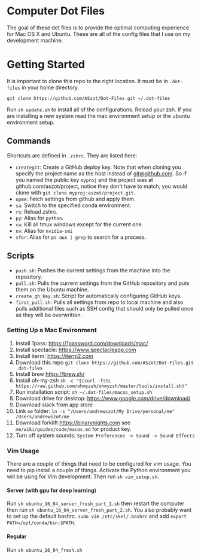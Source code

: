 # Computer Dot Files
The goal of these dot files is to provide the optimal computing experience for Mac OS X and Ubuntu. 
These are all of the config files that I use on my development machine. 

# Getting Started
It is important to clone this repo to the right location. It must be in
`.dot-files` in your home directory. 

```
git clone https://github.com/ASzot/Dot-Files.git ~/.dot-files
```

Run `sh update.sh` to install all of the configurations. Reload your zsh. If you are installing a new system read the mac environment setup or the ubuntu environment setup.

## Commands
Shortcuts are defined in `.zshrc`. They are listed here: 
* `creategit`: Create a GitHub deploy key. Note that when cloning you specify
  the project name as the host instead of git@github.com. So if you named the
  public key `myproj` and the project was at github.com/aszot/project, notice
  they don't have to match, you would clone with `git clone myproj:aszot/project.git`.
* `upme`: Fetch settings from github and apply them. 
* `sa`: Switch to the specified conda environment. 
* `rs`: Reload zshrc.
* `py`: Alias for `python`. 
* `cw`: Kill all tmux windows except for the current one. 
* `nv`: Alias for `nvidia-smi`
* `sfor`: Alias for `ps aux | grep` to search for a process. 

## Scripts
* `push.sh`: Pushes the current settings from the machine into the repository.
* `pull.sh`: Pulls the current settings from the GitHub repository and puts them on the Ubuntu machine.
* `create_gh_key.sh`: Script for automatically configuring GitHub keys. 
* `first_pull.sh`: Pulls all settings from repo to local machine and also pulls
  additional files such as SSH config that should only be pulled once as they
  will be overwritten. 


### Setting Up a Mac Environment
1. Install 1pass: https://1password.com/downloads/mac/
2. Install spectacle: https://www.spectacleapp.com
3. Install iterm: https://iterm2.com
4. Download this repo `git clone https://github.com/ASzot/Dot-Files.git .dot-files`
5. Install brew https://brew.sh/ 
6. Install oh-my-zsh `sh -c "$(curl -fsSL https://raw.github.com/ohmyzsh/ohmyzsh/master/tools/install.sh)"`
7. Run installation script: `sh ~/.dot-files/macos_setup.sh`
8. Download drive for desktop: https://www.google.com/drive/download/
9. Download slack from app store
10. Link `me` folder: `ln -s "/Users/andrewszot/My Drive/personal/me" /Users/andrewszot/me`
11. Download forklift https://binarynights.com see `me/wiki/guides/code/macos.md` for product key. 
12. Turn off system sounds: `System Preferences -> Sound -> Sound Effects`

### Vim Usage
There are a couple of things that need to be configured for vim usage. You need
to pip install a couple of things. Activate the Python environment you will be
using for Vim development. Then run `sh vim_setup.sh`.

#### Server (with gpu for deep learning)
Run `sh ubuntu_16_04_server_fresh_part_1.sh` then restart the computer then run `sh ubuntu_16_04_server_fresh_part_2.sh`. You also probably want to set up the default bashrc. `sudo vim /etc/skel/.bashrc` and add `export PATH=/opt/conda/bin:$PATH`.

#### Regular
Run `sh ubuntu_16_04_fresh.sh`
